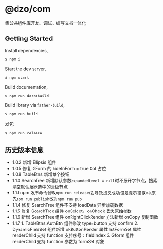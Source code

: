 # @dzo/com

集公共组件库开发、调试、编写文档一体化

## Getting Started

Install dependencies,

```bash
$ npm i
```

Start the dev server,

```bash
$ npm start
```

Build documentation,

```bash
$ npm run docs:build
```

Build library via `father-build`,

```bash
$ npm run build
```

发包

```bash
$ npm run release
```

## 历史版本信息

- 1.0.2 新增 Ellipsis 组件
- 1.0.5 修复 GForm 的 hideInForm = true Col 占位
- 1.0.8 TableBtns 新增单个按钮
- 1.1.0 SearchTree 新增默认参数`expandedLevel = null`时不展开字节点，搜索清空默认展示选中的父级节点
- 1.1.1 npm 发布命令修改`npm run release`(会导致提交成功但是提示错误)中原先`npm run publish`改为`npm run pub`
- 1.1.4 修复 SearchTree 组件不支持 loadData 异步加载数据
- 1.1.5 修复 SearchTree 组件 onSelect，onCheck 丢失原始参数
- 1.1.6 新增 SearchTree 组件 onRightClickRender 方法新增 onCopy 复制函数
- 1.1.7 1. TableBtns.AuthBtn 组件修改 type=button 支持 confirm 2. DynamicFieldSet 组件新增 okButtonRender 属性 listFormSet 属性 renderChild 支持 function 支持序号：fieldIndex 3. Gform 组件 renderChild 支持 function 参数为 formSet 对象
